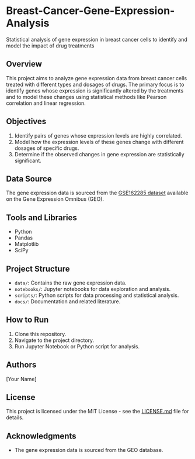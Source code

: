 # Breast-Cancer-Gene-Expression-Analysis
Statistical analysis of gene expression in breast cancer cells to identify and model the impact of drug treatments

## Overview
This project aims to analyze gene expression data from breast cancer cells treated with different types and dosages of drugs. The primary focus is to identify genes whose expression is significantly altered by the treatments and to model these changes using statistical methods like Pearson correlation and linear regression.

## Objectives
1. Identify pairs of genes whose expression levels are highly correlated.
2. Model how the expression levels of these genes change with different dosages of specific drugs.
3. Determine if the observed changes in gene expression are statistically significant.

## Data Source
The gene expression data is sourced from the [GSE162285 dataset](https://www.ncbi.nlm.nih.gov/geo/query/acc.cgi?acc=GSE162285) available on the Gene Expression Omnibus (GEO).

## Tools and Libraries
- Python
- Pandas
- Matplotlib
- SciPy

## Project Structure
- `data/`: Contains the raw gene expression data.
- `notebooks/`: Jupyter notebooks for data exploration and analysis.
- `scripts/`: Python scripts for data processing and statistical analysis.
- `docs/`: Documentation and related literature.

## How to Run
1. Clone this repository.
2. Navigate to the project directory.
3. Run Jupyter Notebook or Python script for analysis.

## Authors
[Your Name]

## License
This project is licensed under the MIT License - see the [LICENSE.md](LICENSE.md) file for details.

## Acknowledgments
- The gene expression data is sourced from the GEO database.
